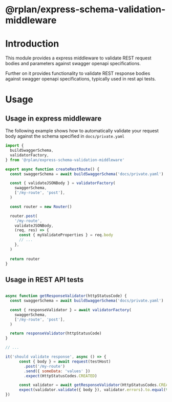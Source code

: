 @rplan/express-schema-validation-middleware
===========================================

# Introduction

This module provides a express middleware to validate 
REST request bodies and parameters against swagger openapi 
specifications.

Further on it provides functionality to validate REST response bodies
against swagger openapi specifications, typically used in rest api tests.


# Usage

## Usage in express middleware

The following example shows how to automatically validate your
request body against the schema specified in `docs/private.yaml`

```javascript
import {
  buildSwaggerSchema,
  validatorFactory,
} from '@rplan/express-schema-validation-middleware'

export async function createRestRoute() {
  const swaggerSchema = await buildSwaggerSchema('docs/private.yaml')

  const { validateJSONBody } = validatorFactory(
    swaggerSchema,
    ['/my-route', 'post'],
  )

  const router = new Router()

  router.post(
    '/my-route',
    validateJSONBody,
    (req, res) => {
      const { myValidateProperties } = req.body
      // ...
    },
  )
  
  return router
}
```

## Usage in REST API tests


```javascript

async function getResponseValidator(httpStatusCode) {
  const swaggerSchema = await buildSwaggerSchema('docs/private.yaml')

  const { responseValidator } = await validatorFactory(
    swaggerSchema,
    ['/my-route', 'post'],
  )

  return responseValidator(httpStatusCode)
}

// ...

it('should validate response', async () => {
      const { body } = await request(testHost)
        .post('/my-route')
        .send({ someData: 'values' })
        .expect(HttpStatusCodes.CREATED)

      const validator = await getResponseValidator(HttpStatusCodes.CREATED)
      expect(validator.validate({ body }), validator.errors).to.equal(true)
})

```
